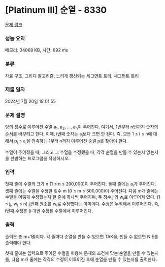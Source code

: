 # [Platinum III] 순열 - 8330 

[문제 링크](https://www.acmicpc.net/problem/8330) 

### 성능 요약

메모리: 34068 KB, 시간: 892 ms

### 분류

자료 구조, 그리디 알고리즘, 느리게 갱신되는 세그먼트 트리, 세그먼트 트리

### 제출 일자

2024년 7월 20일 19:01:55

### 문제 설명

<p>양의 정수로 이루어진 수열 a<sub>1</sub>, a<sub>2</sub>, ..., a<sub>n</sub>이 주어진다. 여기서, 1번부터 n번까지 숫자의 순서를 바꾸려고 한다. 이때, i번째 숫자는 a<sub>i</sub>보다 크면 안 된다. 즉, 모든 1 ≤ i ≤ n에 대해서 p<sub>i</sub> ≤ a<sub>i</sub>을 만족하는 1부터 n까지 이루어진 순열 p를 찾아야 한다.</p>

<p>수열이 주어졌을 때, 그리고 그 수열을 수정했을 때, 각각 순열을 만들 수 있는지 없는지를 판별하는 프로그램을 작성하시오.</p>

### 입력 

 <p>첫째 줄에 수열의 크기 n (1 ≤ n ≤ 200,000)이 주어진다. 둘째 줄에는 a<sub>i</sub>가 주어진다. 셋째 줄에는 수열을 수정한 횟수 m (0 ≤ m ≤ 500,000)이 주어진다. 다음 m개 줄에는 수열을 어떻게 수정했는지 한 줄에 하나씩 주어지며, 두 정수 j<sub>i</sub>와 w<sub>i</sub>로 이루어져 있다. (1 ≤ j<sub>i</sub>, w<sub>i</sub> ≤ n) j<sub>i</sub>번째 원소를 w<sub>i</sub>로 수정했다는 이미이다. 수정은 누적해서 이루어진다. 즉, i번째 수정은 (i-1)번 수정된 수열에서 이루어진다.</p>

### 출력 

 <p>출력은 총 m+1줄이다. 각 줄마다 순열을 만들 수 있으면 TAK을, 만들 수 없으면 NIE를 출력해야 한다.</p>

<p>첫째 줄에는 입력으로 주어진 수열을 이용해 문제의 조건에 맞는 순열을 만들 수 있는지를, 다음 m개 줄에는 각각의 수정이 이루어진 후에 순열을 만들 수 있는지를 출력한다.</p>

